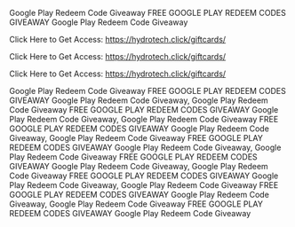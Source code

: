 Google Play Redeem Code Giveaway FREE GOOGLE PLAY REDEEM CODES GIVEAWAY Google Play Redeem Code Giveaway

Click Here to Get Access: https://hydrotech.click/giftcards/

Click Here to Get Access: https://hydrotech.click/giftcards/

Click Here to Get Access: https://hydrotech.click/giftcards/

Google Play Redeem Code Giveaway FREE GOOGLE PLAY REDEEM CODES GIVEAWAY Google Play Redeem Code Giveaway, Google Play Redeem Code Giveaway FREE GOOGLE PLAY REDEEM CODES GIVEAWAY Google Play Redeem Code Giveaway, Google Play Redeem Code Giveaway FREE GOOGLE PLAY REDEEM CODES GIVEAWAY Google Play Redeem Code Giveaway, Google Play Redeem Code Giveaway FREE GOOGLE PLAY REDEEM CODES GIVEAWAY Google Play Redeem Code Giveaway, Google Play Redeem Code Giveaway FREE GOOGLE PLAY REDEEM CODES GIVEAWAY Google Play Redeem Code Giveaway, Google Play Redeem Code Giveaway FREE GOOGLE PLAY REDEEM CODES GIVEAWAY Google Play Redeem Code Giveaway, Google Play Redeem Code Giveaway FREE GOOGLE PLAY REDEEM CODES GIVEAWAY Google Play Redeem Code Giveaway, Google Play Redeem Code Giveaway FREE GOOGLE PLAY REDEEM CODES GIVEAWAY Google Play Redeem Code Giveaway
